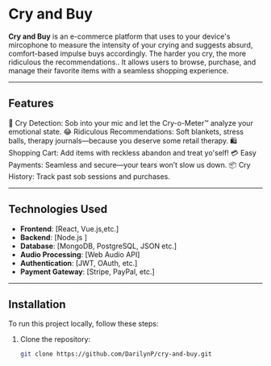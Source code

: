 # Cry and Buy

**Cry and Buy** is an e-commerce platform that uses to your device's mircophone to measure the intensity of your crying and suggests absurd, comfort-based impulse buys accordingly. The harder you cry, the more ridiculous the recommendations.. It allows users to browse, purchase, and manage their favorite items with a seamless shopping experience.

---

## Features

🎤 Cry Detection: Sob into your mic and let the Cry-o-Meter™ analyze your emotional state.
😂 Ridiculous Recommendations: Soft blankets, stress balls, therapy journals—because you deserve some retail therapy.
🛍️ Shopping Cart: Add items with reckless abandon and treat yo'self!
💳 Easy Payments: Seamless and secure—your tears won’t slow us down.
📦 Cry History: Track past sob sessions and purchases.

---

## Technologies Used

- **Frontend**: [React, Vue.js,etc.]
- **Backend**: [Node.js ]
- **Database**: [MongoDB, PostgreSQL, JSON etc.]
- **Audio Processing**: [Web Audio API]
- **Authentication**: [JWT, OAuth, etc.]
- **Payment Gateway**: [Stripe, PayPal, etc.]

---

## Installation

To run this project locally, follow these steps:

1. Clone the repository:
   ```bash
   git clone https://github.com/DarilynP/cry-and-buy.git
   ```
